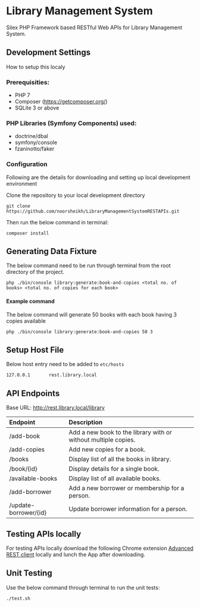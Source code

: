 # Library Management System

Silex PHP Framework based RESTful Web APIs for Library Management System.

## Development Settings

How to setup this localy

### Prerequisities:

- PHP 7
- Composer (https://getcomposer.org/)
- SQLite 3 or above

### PHP Libraries (Symfony Components) used:

- doctrine/dbal
- symfony/console
- fzaninotto/faker

### Configuration

Following are the details for downloading and setting up local development environment

Clone the repository to your local development directory
```
git clone https://github.com/noorsheikh/LibraryManagementSystemRESTAPIs.git
```
Then run the below command in terminal:
```
composer install
```

## Generating Data Fixture

The below command need to be run through terminal from the root directory of the project.
```
php ./bin/console library:generate:book-and-copies <total no. of books> <total no. of copies for each book>
```

#### Example command

The below command will generate 50 books with each book having 3 copies available
```
php ./bin/console library:generate:book-and-copies 50 3
```
## Setup Host File
Below host entry need to be added to ```etc/hosts```
```
127.0.0.1       rest.library.local
```

## API Endpoints

Base URL: http://rest.library.local/library

| Endpoint   | Description |
| :-----------  | :----------- |
| /add-book    |   Add a new book to the library with or without multiple copies. |
| /add-copies    |   Add new copies for a book. |
| /books  |   Display list of all the books in library. |
| /book/{id}   |   Display details for a single book. |
| /available-books |   Display list of all available books. |
| /add-borrower |   Add a new borrower or membership for a person. |
| /update-borrower/{id} |   Update borrower information for a person. |


## Testing APIs locally

For testing APIs locally download the following Chrome extension [Advanced REST client](https://chrome.google.com/webstore/detail/advanced-rest-client/hgmloofddffdnphfgcellkdfbfbjeloo) locally and lunch the App after downloading.

## Unit Testing

Use the below command through terminal to run the unit tests:
```
./test.sh
```